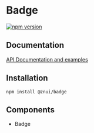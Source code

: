 # Badge
[![npm version](https://badge.fury.io/js/@znui%2Fbadgesvg)](https://badge.fury.io/js/@znui%2Fbadge)

## Documentation
[API Documentation and examples](https://ui.zation.ru/)

## Installation

```
npm install @znui/badge
```

## Components

- Badge